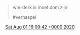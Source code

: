 > wie sterk is moet dom zijn  
>   
> \#verhaspel

<img src="../../media/tweet.ico" width="12" /> [Sat Aug 01 16:09:42 +0000 2020](https://twitter.com/DromerDenker/status/1289594162405240832)